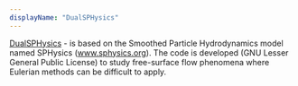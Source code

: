 ```yaml
---
displayName: "DualSPHysics"
---
```


[DualSPHysics](https://dual.sphysics.org/) - is based on the Smoothed Particle Hydrodynamics model named SPHysics (www.sphysics.org). The code is developed (GNU Lesser General Public License) to study free-surface flow phenomena where Eulerian methods can be difficult to apply.